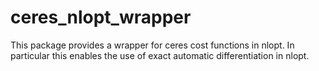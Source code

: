 # ceres_nlopt_wrapper
This package provides a wrapper for ceres cost functions in nlopt. In particular this enables the use of exact automatic differentiation in nlopt.
